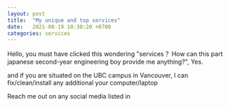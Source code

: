 ```yaml
---
layout: post
title:  "My unique and top services"
date:   2021-08-19 10:30:20 +0700
categories: services
---
```

Hello, you must have clicked this wondering "services？ How can this part japanese second-year engineering boy provide me anything?", Yes.

and if you are situated on the UBC campus in Vancouver, I can fix/clean/install any additional  your computer/laptop

Reach me out on any social media listed in 